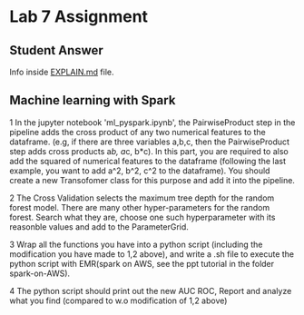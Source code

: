 # Lab 7 Assignment
## Student Answer
Info inside [EXPLAIN.md](EXPLAIN.md) file.

## Machine learning with Spark

1 In the jupyter notebook 'ml_pyspark.ipynb', the PairwiseProduct step in the pipeline adds the cross product of any two numerical features to the dataframe. (e.g, if there are three variables a,b,c, then the PairwiseProduct step adds cross products a*b, a*c, b*c). In this part, you are required to also add the squared of numerical features to the dataframe (following the last example, you want to add a^2, b^2, c^2 to the dataframe). You should create a new Transofomer class for this purpose and add it into the pipeline.

2 The Cross Validation selects the maximum tree depth for the random forest model. There are many other hyper-parameters for the random forest. Search what they are, choose one such hyperparameter with its reasonble values and add to the ParameterGrid. 

3 Wrap all the functions you have into a python script (including the modification you have made to 1,2 above), and write a .sh file to execute the python script with EMR(spark on AWS, see the ppt tutorial in the folder spark-on-AWS). 

4 The python script should print out the new AUC ROC, Report and analyze what you find (compared to w.o modification of 1,2 above)



